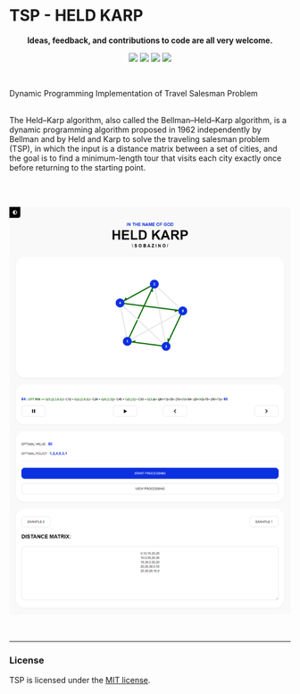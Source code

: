 # TSP - HELD KARP

**<p align="center">Ideas, feedback, and contributions to code are all very welcome.</p>**

<p align="center">
<img src="https://img.shields.io/github/languages/count/sobazino/TSP">
<img src="https://img.shields.io/github/license/sobazino/TSP">
<img src="https://img.shields.io/badge/Roadmap-2023-yellowgreen.svg">
<img src="https://img.shields.io/badge/Author-Mehran%20Nosrati-blue.svg">
</p>

</br>

Dynamic Programming Implementation of Travel Salesman Problem

</br>
The Held–Karp algorithm, also called the Bellman–Held–Karp algorithm, is a dynamic programming algorithm proposed in 1962 independently by Bellman and by Held and Karp to solve the traveling salesman problem (TSP), in which the input is a distance matrix between a set of cities, and the goal is to find a minimum-length tour that visits each city exactly once before returning to the starting point.

</br></br>

<p align="center"><img src="Image/main.png" alt="TSP"></p>

</br>

---

### License

TSP is licensed under the [MIT license](https://github.com/sobazino/TSP/blob/main/LICENSE).
